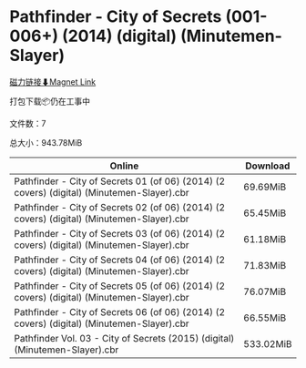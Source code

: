 # Pathfinder - City of Secrets (001-006+) (2014) (digital) (Minutemen-Slayer)

[磁力链接⬇Magnet Link](magnet:?xt=urn:btih:3a6ad996870654b2bd845d3f5c1df0308f1f8aad&dn=Pathfinder%20-%20City%20of%20Secrets%20%28001-006%2B%29%20%282014%29%20%28digital%29%20%28Minutemen-Slayer%29)

打包下载📦仍在工事中

文件数：7

总大小：943.78MiB

Online | Download
--- | ---
Pathfinder - City of Secrets 01 (of 06) (2014) (2 covers) (digital) (Minutemen-Slayer).cbr | 69.69MiB
Pathfinder - City of Secrets 02 (of 06) (2014) (2 covers) (digital) (Minutemen-Slayer).cbr | 65.45MiB
Pathfinder - City of Secrets 03 (of 06) (2014) (2 covers) (digital) (Minutemen-Slayer).cbr | 61.18MiB
Pathfinder - City of Secrets 04 (of 06) (2014) (2 covers) (digital) (Minutemen-Slayer).cbr | 71.83MiB
Pathfinder - City of Secrets 05 (of 06) (2014) (2 covers) (digital) (Minutemen-Slayer).cbr | 76.07MiB
Pathfinder - City of Secrets 06 (of 06) (2014) (2 covers) (digital) (Minutemen-Slayer).cbr | 66.55MiB
Pathfinder Vol. 03 - City of Secrets (2015) (digital) (Minutemen-Slayer).cbr | 533.02MiB
